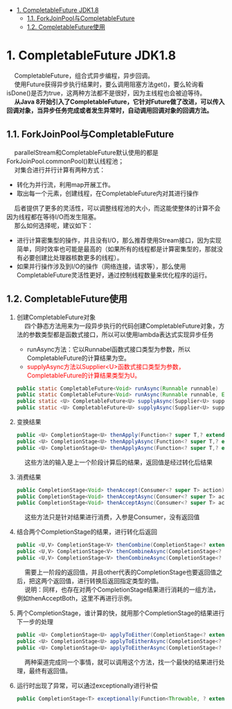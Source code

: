 <!-- TOC -->

- [1. CompletableFuture<T> JDK1.8](#1-completablefuturet-jdk18)
    - [1.1. ForkJoinPool与CompletableFuture](#11-forkjoinpool与completablefuture)
    - [1.2. CompletableFuture使用](#12-completablefuture使用)

<!-- /TOC -->


# 1. CompletableFuture<T> JDK1.8  
<!-- 
异步神器CompletableFuture 
https://mp.weixin.qq.com/s/pQsWfME5QrHhp4xKS4WSrA
异步编程
https://mp.weixin.qq.com/s/gm9ps7YDqxkysCCNNUKFeA

除了串行执行外，多个CompletableFuture还可以并行执行。
https://www.liaoxuefeng.com/wiki/1252599548343744/1306581182447650

上个礼拜我们线上有个接口比较慢，这个接口在刚开始响应时间是正常的。但随着数据量的增多，响应时间变慢了。

这个接口里面顺序调用了2个服务，且2个服务之间没有数据依赖。我就用CompletableFuture把调用2个服务的过程异步化了一下，响应时间也基本上缩短为原来的一半，问题解决。
-->
&emsp; CompletableFuture，组合式异步编程，异步回调。  
&emsp; 使用Future获得异步执行结果时，要么调用阻塞方法get()，要么轮询看isDone()是否为true，这两种方法都不是很好，因为主线程也会被迫等待。  
&emsp; **从Java 8开始引入了CompletableFuture，它针对Future做了改进，可以传入回调对象，当异步任务完成或者发生异常时，自动调用回调对象的回调方法。**  

## 1.1. ForkJoinPool与CompletableFuture  
&emsp; parallelStream和CompletableFuture默认使用的都是ForkJoinPool.commonPool()默认线程池；  
&emsp; 对集合进行并行计算有两种方式：  

* 转化为并行流，利用map开展工作。  
* 取出每一个元素，创建线程，在CompletableFuture内对其进行操作  

&emsp; 后者提供了更多的灵活性，可以调整线程池的大小，而这能使整体的计算不会因为线程都在等待I/O而发生阻塞。  
&emsp; 那么如何选择呢，建议如下：  

* 进行计算密集型的操作，并且没有I/O，那么推荐使用Stream接口，因为实现简单，同时效率也可能是最高的（如果所有的线程都是计算密集型的，那就没有必要创建比处理器核数更多的线程）。  
* 如果并行操作涉及到I/O的操作（网络连接，请求等），那么使用CompletableFuture灵活性更好，通过控制线程数量来优化程序的运行。  


<!-- 
&emsp; CompletableFuture还提供了了一些非常有用的操作例如，thenApply(),thenCompose(),thenCombine()等。  

* thenApply()是操作完成后将结果传入进行转换
* thenCompose()是对两个异步操作进行串联，第一个操作完成时，对第一个CompletableFuture对象调用thenCompose，并向其传递一个函数。当第一个* CompletableFuture执行完毕后，它的结果将作为该函数的参数，这个函数的返回值是以第一个CompletableFuture的返回做输入计算出第二个CompletableFuture对象。
* thenCombine()会异步执行两个CompletableFuture任务，然后等待它们计算出结果后再进行计算。
-->

## 1.2. CompletableFuture使用  
<!-- 
https://www.cnblogs.com/happyliu/p/9462703.html
-->

1. 创建CompletableFuture对象  
    &emsp; 四个静态方法用来为一段异步执行的代码创建CompletableFuture对象，方法的参数类型都是函数式接口，所以可以使用lambda表达式实现异步任务  

    * runAsync方法：它以Runnabel函数式接口类型为参数，所以CompletableFuture的计算结果为空。  
    * <font color = "red">supplyAsync方法以Supplier<U\>函数式接口类型为参数，CompletableFuture的计算结果类型为U。</font>  

    ```java
    public static CompletableFuture<Void> runAsync(Runnable runnable)
    public static CompletableFuture<Void> runAsync(Runnable runnable, Executor executor)
    public static <U> CompletableFuture<U> supplyAsync(Supplier<U> supplier)
    public static <U> CompletableFuture<U> supplyAsync(Supplier<U> supplier, Executor executor)
    ```

2. 变换结果

    ```java
    public <U> CompletionStage<U> thenApply(Function<? super T,? extends U> fn);
    public <U> CompletionStage<U> thenApplyAsync(Function<? super T,? extends U> fn);
    public <U> CompletionStage<U> thenApplyAsync(Function<? super T,? extends U> fn,Executor executor);
    ```
    &emsp; 这些方法的输入是上一个阶段计算后的结果，返回值是经过转化后结果  


3. 消费结果  

    ```java
    public CompletionStage<Void> thenAccept(Consumer<? super T> action);
    public CompletionStage<Void> thenAcceptAsync(Consumer<? super T> action);
    public CompletionStage<Void> thenAcceptAsync(Consumer<? super T> action,Executor executor);
    ```
    &emsp; 这些方法只是针对结果进行消费，入参是Consumer，没有返回值

4. 结合两个CompletionStage的结果，进行转化后返回  

    ```java
    public <U,V> CompletionStage<V> thenCombine(CompletionStage<? extends U> other,BiFunction<? super T,? super U,? extends V> fn);
    public <U,V> CompletionStage<V> thenCombineAsync(CompletionStage<? extends U> other,BiFunction<? super T,? super U,? extends V> fn);
    public <U,V> CompletionStage<V> thenCombineAsync(CompletionStage<? extends U> other,BiFunction<? super T,? super U,? extends V> fn,Executor executor);
    ```
    &emsp; 需要上一阶段的返回值，并且other代表的CompletionStage也要返回值之后，把这两个返回值，进行转换后返回指定类型的值。  
    &emsp; 说明：同样，也存在对两个CompletionStage结果进行消耗的一组方法，例如thenAcceptBoth，这里不再进行示例。  

5. 两个CompletionStage，谁计算的快，就用那个CompletionStage的结果进行下一步的处理  

    ```java
    public <U> CompletionStage<U> applyToEither(CompletionStage<? extends T> other,Function<? super T, U> fn);
    public <U> CompletionStage<U> applyToEitherAsync(CompletionStage<? extends T> other,Function<? super T, U> fn);
    public <U> CompletionStage<U> applyToEitherAsync(CompletionStage<? extends T> other,Function<? super T, U> fn,Executor executor);
    ```
    &emsp; 两种渠道完成同一个事情，就可以调用这个方法，找一个最快的结果进行处理，最终有返回值。  

6. 运行时出现了异常，可以通过exceptionally进行补偿  

    ```java
    public CompletionStage<T> exceptionally(Function<Throwable, ? extends T> fn);
    ```

